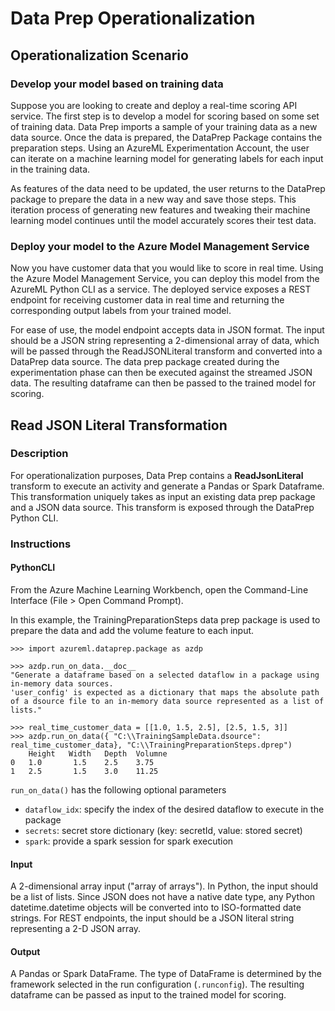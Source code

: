 # Data Prep Operationalization 

## Operationalization Scenario

### Develop your model based on training data

Suppose you are looking to create and deploy a real-time scoring API service. The first step is to develop a model for scoring based on some set of training data. Data Prep imports a sample of your training data as a new data source. Once the data is prepared, the DataPrep Package contains the preparation steps. Using an AzureML Experimentation Account, the user can iterate on a machine learning model for generating labels for each input in the training data.

As features of the data need to be updated, the user returns to the DataPrep package to prepare the data in a new way and save those steps. This iteration process of generating new features and tweaking their machine learning model continues until the model accurately scores their test data. 

### Deploy your model to the Azure Model Management Service

Now you have customer data that you would like to score in real time. Using the Azure Model Management Service, you can deploy this model from the AzureML Python CLI as a service. The deployed service exposes a REST endpoint for receiving customer data in real time and returning the corresponding output labels from your trained model.

For ease of use, the model endpoint accepts data in JSON format. The input should be a JSON string representing a 2-dimensional array of data, which will be passed through the ReadJSONLiteral transform and converted into a DataPrep data source. The data prep package created during the experimentation phase can then be executed against the streamed JSON data. The resulting dataframe can then be passed to the trained model for scoring.

## Read JSON Literal Transformation

### Description

For operationalization purposes, Data Prep contains a **ReadJsonLiteral** transform to execute an activity and generate a Pandas or Spark Dataframe. This transformation uniquely takes as input an existing data prep package and a JSON data source. This transform is exposed through the DataPrep Python CLI.

### Instructions

#### PythonCLI

From the Azure Machine Learning Workbench, open the Command-Line Interface (File > Open Command Prompt).

In this example, the TrainingPreparationSteps data prep package is used to prepare the data and add the volume feature to each input.

```
>>> import azureml.dataprep.package as azdp

>>> azdp.run_on_data.__doc__
"Generate a dataframe based on a selected dataflow in a package using in-memory data sources.
'user_config' is expected as a dictionary that maps the absolute path of a dsource file to an in-memory data source represented as a list of lists."

>>> real_time_customer_data = [[1.0, 1.5, 2.5], [2.5, 1.5, 3]]
>>> azdp.run_on_data({ "C:\\TrainingSampleData.dsource": real_time_customer_data}, "C:\\TrainingPreparationSteps.dprep")
    Height   Width   Depth  Volumne
0   1.0       1.5    2.5    3.75
1   2.5       1.5    3.0    11.25
```

`run_on_data()` has the following optional parameters
 - `dataflow_idx`: specify the index of the desired dataflow to execute in the package
 - `secrets`: secret store dictionary (key: secretId, value: stored secret)
 - `spark`: provide a spark session for spark execution

#### Input

A 2-dimensional array input ("array of arrays"). In Python, the input should be a list of lists. Since JSON does not have a native date type, any Python datetime.datetime objects will be converted into to ISO-formatted date strings. For REST endpoints, the input should be a JSON literal string representing a 2-D JSON array.

#### Output

A Pandas or Spark DataFrame. The type of DataFrame is determined by the framework selected in the run configuration (`.runconfig`). The resulting dataframe can be passed as input to the trained model for scoring.
